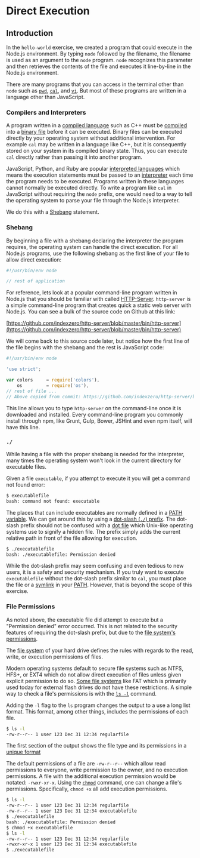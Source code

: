 # Direct Execution

## Introduction

In the `hello-world` exercise, we created a program that could execute in the Node.js
environment. By typing `node` followed by the filename, the filename is used as
an argument to the `node` program. `node` recognizes this parameter and then
retrieves the contents of the file and executes it line-by-line in the Node.js
environment.

There are many programs that you can access in the terminal other than `node`
such as [`pwd`](https://en.wikipedia.org/wiki/Pwd),
[`cal`](https://en.wikipedia.org/wiki/Cal_(Unix)), and
[`vi`](https://en.wikipedia.org/wiki/Vi). But most of these programs are written
in a language other than JavaScript.

### Compilers and Interpreters

A program written in a
[compiled language](https://en.wikipedia.org/wiki/Compiled_language) such as C++
must be [compiled](https://en.wikipedia.org/wiki/Compiler) into a
[binary file](https://en.wikipedia.org/wiki/Binary_file) before it can be
executed. Binary files can be executed directly by your operating system without
additional intervention. For example `cal` may be written in a language like
C++, but it is consequently stored on your system in its compiled binary state.
Thus, you can execute `cal` directly rather than passing it into another
program.

JavaScript, Python, and Ruby are popular
[interpreted languages](https://en.wikipedia.org/wiki/Interpreted_language)
which means the execution statements must be passed to an
[interpreter](https://en.wikipedia.org/wiki/Interpreter_(computing)) each time
the program needs to be executed. Programs written in these languages cannot
normally be executed directly. To write a program like `cal` in JavaScript
without requiring the `node` prefix, one would need to a way to tell the
operating system to parse your file through the Node.js interpreter.

We do this with a [Shebang](https://en.wikipedia.org/wiki/Shebang_(Unix))
statement.

### Shebang

By beginning a file with a shebang declaring the interpreter the program
requires, the operating system can handle the direct execution. For all Node.js
programs, use the following shebang as the first line of your file to allow
direct execution:

```js
#!/usr/bin/env node

// rest of application
```

For reference, lets look at a popular command-line program written in Node.js
that you should be familiar with called
[HTTP-Server](https://github.com/indexzero/http-server). `http-server` is a
simple command-line program that creates quick a static web server with Node.js.
You can see a bulk of the source code on Github at this link:

[https://github.com/indexzero/http-server/blob/master/bin/http-server](https://github.com/indexzero/http-server/blob/master/bin/http-server)

We will come back to this source code later, but notice how the first line of
the file begins with the shebang and the rest is JavaScript code:

```js
#!/usr/bin/env node

'use strict';

var colors     = require('colors'),
    os         = require('os'),
// rest of file ...
// Above copied from commit: https://github.com/indexzero/http-server/blob/b456b77c6c476fed0724800ac2c07fa31c647d75/bin/http-server
```

This line allows you to type `http-server` on the command-line once it is
downloaded and installed. Every command-line program you commonly install
through npm, like Grunt, Gulp, Bower, JSHint and even npm itself, will have this
line.

### `./`

While having a file with the proper shebang is needed for the interpreter, many
times the operating system won't look in the current directory for executable
files.

Given a file `executable`, if you attempt to execute it you will get a command
not found error:

```bash
$ executablefile
bash: command not found: executable
```

The places that can include executables are normally defined in a
[PATH variable](https://en.wikipedia.org/wiki/PATH_(variable)). We can get
around this by using a
[dot-slash (`./`) prefix](http://www.linfo.org/dot_slash.html). The dot-slash
prefix should not be confused with a
[dot file](https://en.wikipedia.org/wiki/Hidden_file_and_hidden_directory) which
Unix-like operating systems use to signify a hidden file. The prefix simply
adds the current relative path in front of the file allowing for execution.

```bash
$ ./executablefile
bash: ./executablefile: Permission denied
```

While the dot-slash prefix may seem confusing and even tedious to new users, it
is a safety and security mechanism. If you truly want to execute
`executablefile` without the dot-slash prefix similar to `cal`, you must place
the file or a [symlink](https://en.wikipedia.org/wiki/Symbolic_link) in your
[PATH](https://en.wikipedia.org/wiki/PATH_(variable)). However, that is beyond
the scope of this exercise.

### File Permissions

As noted above, the executable file did attempt to execute but a "Permission
denied" error occurred. This is not related to the security features of
requiring the dot-slash prefix, but due to the
[file system's permissions](https://en.wikipedia.org/wiki/File_system_permissions).

The [file system](https://en.wikipedia.org/wiki/File_system) of your hard drive
defines the rules with regards to the read, write, or execution permissions of
files.

Modern operating systems default to secure file systems such as NTFS, HFS+, or
EXT4 which do not allow direct execution of files unless given explicit
permission to do so.
[Some file systems](https://en.wikipedia.org/wiki/Comparison_of_file_systems)
like FAT which is primarily used today for external flash drives do not have
these restrictions. A simple way to check a file's permissions is with the
[`ls -l`](https://en.wikipedia.org/wiki/Ls) command.

Adding the `-l` flag to the `ls` program changes the output to a use a long list
format. This format, among other things, includes the permissions of each file.

```bash
$ ls -l
-rw-r--r-- 1 user 123 Dec 31 12:34 regularfile
```

The first section of the output shows the file type and its permissions in a
[unique format](https://en.wikipedia.org/wiki/File_system_permissions#Symbolic_notation)

The default permissions of a file are `-rw-r--r--` which allow read
permissions to everyone, write permission to the owner, and no execution
permissions. A file with the additional execution permission would be notated:
`-rwxr-xr-x`. Using the [`chmod`](https://en.wikipedia.org/wiki/Chmod) command,
one can change a file's permissions. Specifically, `chmod +x` all add execution
permissions.

```bash
$ ls -l
-rw-r--r-- 1 user 123 Dec 31 12:34 regularfile
-rw-r--r-- 1 user 123 Dec 31 12:34 executablefile
$ ./executablefile
bash: ./executablefile: Permission denied
$ chmod +x executablefile
$ ls -l
-rw-r--r-- 1 user 123 Dec 31 12:34 regularfile
-rwxr-xr-x 1 user 123 Dec 31 12:34 executablefile
$ ./executablefile
```